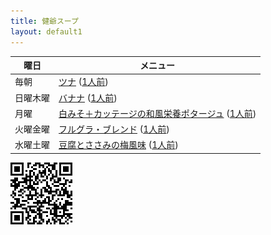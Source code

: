 ```yaml
---
title: 健爺スープ
layout: default1
---
```


| 曜日 | メニュー |
| --- | ------- |
| 毎朝 | [ツナ](02) ([1人前](0))|
| 日曜木曜 | [バナナ](a.sun2) ([1人前](a.sun))
| 月曜 | [白みそ＋カッテージの和風栄養ポタージュ](b.mon2) ([1人前](b.mon))
| 火曜金曜 | [フルグラ・ブレンド](c.tue2) ([1人前](c.tue))
| 水曜土曜 | [豆腐とささみの梅風味](d.wed2) ([1人前](d.wed))

![](qr.png)
